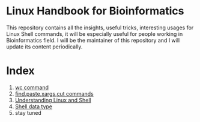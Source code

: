 # Linux Handbook for Bioinformatics

This repository contains all the insights, useful tricks, interesting usages for Linux Shell commands, it will be especially useful for people working in Bioinformatics field. I will be the maintainer of this repository and I will update its content periodically. 


# Index

1. [wc command](https://github.com/frankligy/Linux_HandBook_Bioinformatics/blob/main/examples/1_wc_command.md)
2. [find,paste,xargs,cut commands](https://github.com/frankligy/Linux_HandBook_Bioinformatics/blob/main/examples/2_find_paste_cut_xargs.md)
3. [Understanding Linux and Shell](https://github.com/frankligy/Linux_HandBook_Bioinformatics/blob/main/examples/3_understanding_linux.md)
4. [Shell data type](https://github.com/frankligy/Linux_HandBook_Bioinformatics/blob/main/examples/4_data_type.md)
5. stay tuned


